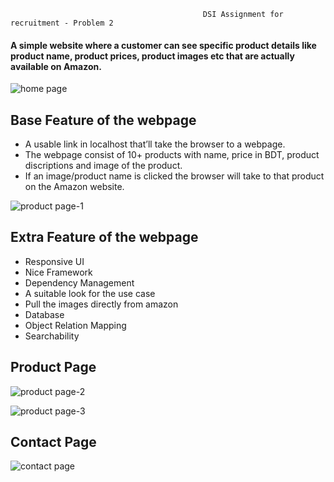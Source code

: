 
 
                                               DSI Assignment for recruitment - Problem 2 
 
#### A simple website where a customer can see specific product details like product name, product prices, product images etc that are actually available on Amazon.

![home page](https://user-images.githubusercontent.com/66861180/123554201-b832ac80-d7a0-11eb-8abd-a1224ff29867.PNG)

## Base Feature of the webpage
* A usable link in localhost that’ll take the browser to a webpage.
* The webpage consist of 10+ products with name, price in BDT, product discriptions and image of the product.
* If an image/product name is clicked the browser will take to that product on the Amazon website. 




![product page-1](https://user-images.githubusercontent.com/66861180/123554222-cbde1300-d7a0-11eb-83c9-6754c21dd956.PNG)

## Extra Feature of the webpage 
* Responsive UI
* Nice Framework
* Dependency Management
* A suitable look for the use case
* Pull the images directly from amazon
* Database
* Object Relation Mapping
* Searchability

## Product Page 
![product page-2](https://user-images.githubusercontent.com/66861180/123554232-d4cee480-d7a0-11eb-9846-b7fe2a304c5e.PNG)


![product page-3](https://user-images.githubusercontent.com/66861180/123554234-d8fb0200-d7a0-11eb-89a5-832a819e0487.PNG)


## Contact Page
![contact page](https://user-images.githubusercontent.com/66861180/123554244-dc8e8900-d7a0-11eb-885b-0ba170eb325b.PNG)
